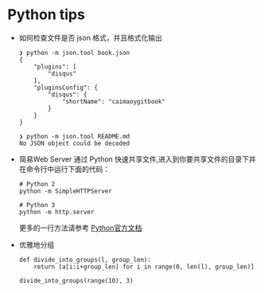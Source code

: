 # Python tips

- 如何检查文件是否 json 格式，并且格式化输出
    ```
    ❯ python -m json.tool book.json
    {
        "plugins": [
            "disqus"
        ],
        "pluginsConfig": {
            "disqus": {
                "shortName": "caimaoygitbook"
            }
        }
    }
    ```

    ```
    ❯ python -m json.tool README.md
    No JSON object could be decoded
    ```

- 简易Web Server
    通过 Python 快速共享文件,进入到你要共享文件的目录下并在命令行中运行下面的代码：
    ```
    # Python 2
    python -m SimpleHTTPServer

    # Python 3
    python -m http.server
    ```
    更多的一行方法请参考 [Python官方文档](https://wiki.python.org/moin/Powerful%20Python%20One-Liners)


- 优雅地分组

    ```
    def divide_into_groups(l, group_len):
        return [a[i:i+group_len] for i in range(0, len(l), group_len)]

    divide_into_groups(range(10), 3)
    ```
